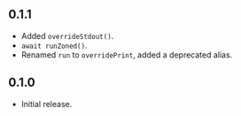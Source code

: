 ## 0.1.1

* Added `overrideStdout()`.
* `await runZoned()`.
* Renamed `run` to `overridePrint`, added a deprecated alias.

## 0.1.0

* Initial release.
